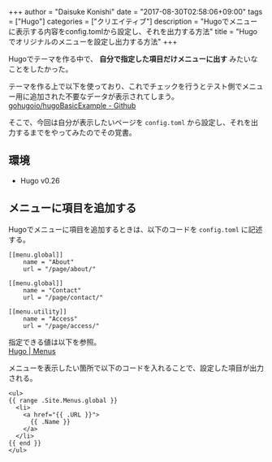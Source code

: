 +++
author = "Daisuke Konishi"
date = "2017-08-30T02:58:06+09:00"
tags = ["Hugo"]
categories = ["クリエイティブ"]
description = "Hugoでメニューに表示する内容をconfig.tomlから設定し、それを出力する方法"
title = "Hugoでオリジナルのメニューを設定し出力する方法"
+++

Hugoでテーマを作る中で、 **自分で指定した項目だけメニューに出す** みたいなことをしたかった。

テーマを作る上で以下を使っており、これでチェックを行うとテスト側でメニュー用に追加された不要なデータが表示されてしまう。  
[gohugoio/hugoBasicExample - Github](https://github.com/gohugoio/hugoBasicExample)

そこで、今回は自分が表示したいページを ``config.toml`` から設定し、それを出力するまでをやってみたのでその覚書。

## 環境

- Hugo v0.26

## メニューに項目を追加する
Hugoでメニューに項目を追加するときは、以下のコードを ``config.toml`` に記述する。

```
[[menu.global]]
    name = "About"
    url = "/page/about/"

[[menu.global]]
    name = "Contact"
    url = "/page/contact/"

[[menu.utility]]
    name = "Access"
    url = "/page/access/"
```

指定できる値は以下を参照。  
[Hugo | Menus](https://gohugo.io/content-management/menus/)

メニューを表示したい箇所で以下のコードを入れることで、設定した項目が出力される。

```
<ul>
{{ range .Site.Menus.global }}
  <li>
    <a href="{{ .URL }}">
      {{ .Name }}
    </a>
  </li>
{{ end }}
</ul>
```
